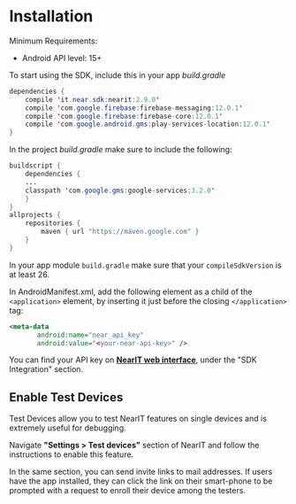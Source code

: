 # Installation #

Minimum Requirements:
- Android API level: 15+

To start using the SDK, include this in your app *build.gradle*

```java
dependencies {
    compile 'it.near.sdk:nearit:2.9.0'
    compile 'com.google.firebase:firebase-messaging:12.0.1'
    compile 'com.google.firebase:firebase-core:12.0.1'
    compile 'com.google.android.gms:play-services-location:12.0.1'
}
```

In the project *build.gradle* make sure to include the following:
```java
buildscript {
    dependencies {
    ...
    classpath 'com.google.gms:google-services:3.2.0'
    }
}
allprojects {
    repositories {
        maven { url "https://maven.google.com" }
    }
}
```

In your app module `build.gradle` make sure that your `compileSdkVersion` is at least 26.

In AndroidManifest.xml, add the following element as a child of the `<application>` element, by inserting it just before the closing `</application>` tag:

```xml
<meta-data
       android:name="near_api_key"
       android:value="<your-near-api-key>" />
```

You can find your API key on <a href="https://go.nearit.com/" target="_blank">**NearIT web interface**</a>, under the "SDK Integration" section.


## Enable Test Devices

Test Devices allow you to test NearIT features on single devices and is extremely useful for debugging.

Navigate **"Settings > Test devices"** section of NearIT and follow the instructions to enable this feature.

In the same section, you can send invite links to mail addresses. If users have the app installed, they can click the link on their smart-phone to be prompted with a request to enroll their device among the testers.

